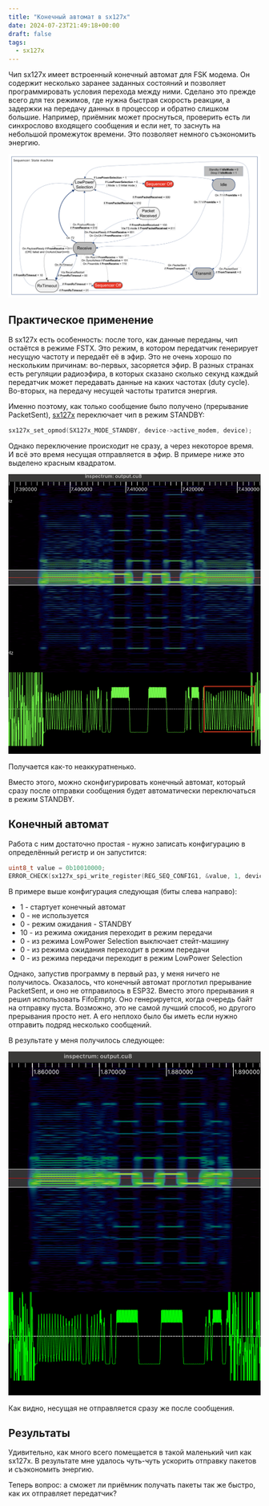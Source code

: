 ```yaml
---
title: "Конечный автомат в sx127x"
date: 2024-07-23T21:49:18+00:00
draft: false
tags:
  - sx127x
---
```

Чип sx127x имеет встроенный конечный автомат для FSK модема. Он содержит несколько заранее заданных состояний и позволяет программировать условия перехода между ними. Сделано это прежде всего для тех режимов, где нужна быстрая скорость реакции, а задержки на передачу данных в процессор и обратно слишком большие. Например, приёмник может проснуться, проверить есть ли синхрослово входящего сообщения и если нет, то заснуть на небольшой промежуток времени. Это позволяет немного съэкономить энергию.

![](img/1.png)

## Практическое применение

В sx127x есть особенность: после того, как данные переданы, чип остаётся в режиме FSTX. Это режим, в котором передатчик генерирует несущую частоту и передаёт её в эфир. Это не очень хорошо по нескольким причинам: во-первых, засоряется эфир. В разных странах есть регуляции радиоэфира, в которых сказано сколько секунд каждый передатчик может передавать данные на каких частотах (duty cycle). Во-вторых, на передачу несущей частоты тратится энергия. 

Именно поэтому, как только сообщение было получено (прерывание PacketSent), [sx127x](https://github.com/dernasherbrezon/sx127x) переключает чип в режим STANDBY:

```c
sx127x_set_opmod(SX127x_MODE_STANDBY, device->active_modem, device);
```

Однако переключение происходит не сразу, а через некоторое время. И всё это время несущая отправляется в эфир. В примере ниже это выделено красным квадратом.

![](img/2.png)

Получается как-то неаккуратненько.

Вместо этого, можно сконфигурировать конечный автомат, который сразу после отправки сообщения будет автоматически переключаться в режим STANDBY.

## Конечный автомат

Работа с ним достаточно простая - нужно записать конфигурацию в определённый регистр и он запустится:

```c
uint8_t value = 0b10010000;
ERROR_CHECK(sx127x_spi_write_register(REG_SEQ_CONFIG1, &value, 1, device->spi_device));
```

В примере выше конфигурация следующая (биты слева направо):

 * 1 - стартует конечный автомат
 * 0 - не используется
 * 0 - режим ожидания - STANDBY
 * 10 - из режима ожидания переходит в режим передачи
 * 0 - из режима LowPower Selection выключает стейт-машину
 * 0 - из режима ожидания переходит в режим передачи
 * 0 - из режима передачи переходит в режим LowPower Selection

Однако, запустив программу в первый раз, у меня ничего не получилось. Оказалось, что конечный автомат проглотил прерывание PacketSent, и оно не отправилось в ESP32. Вместо этого прерывания я решил использовать FifoEmpty. Оно генерируется, когда очередь байт на отправку пуста. Возможно, это не самой лучший способ, но другого прерывания просто нет. А его неплохо было бы иметь если нужно отправить подряд несколько сообщений.

В результате у меня получилось следующее:

![](img/3.png)

Как видно, несущая не отправляется сразу же после сообщения.

## Результаты

Удивительно, как много всего помещается в такой маленький чип как sx127x. В результате мне удалось чуть-чуть ускорить отправку пакетов и съэкономить энергию. 

Теперь вопрос: а сможет ли приёмник получать пакеты так же быстро, как их отправляет передатчик?
 